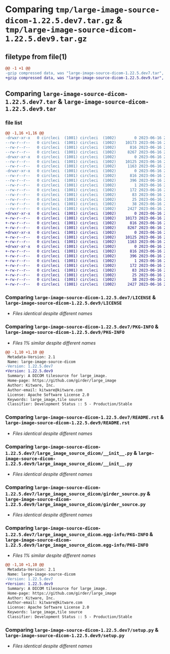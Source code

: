 # Comparing `tmp/large-image-source-dicom-1.22.5.dev7.tar.gz` & `tmp/large-image-source-dicom-1.22.5.dev9.tar.gz`

## filetype from file(1)

```diff
@@ -1 +1 @@
-gzip compressed data, was "large-image-source-dicom-1.22.5.dev7.tar", last modified: Fri Jun 16 21:00:38 2023, max compression
+gzip compressed data, was "large-image-source-dicom-1.22.5.dev9.tar", last modified: Fri Jun 16 21:20:49 2023, max compression
```

## Comparing `large-image-source-dicom-1.22.5.dev7.tar` & `large-image-source-dicom-1.22.5.dev9.tar`

### file list

```diff
@@ -1,16 +1,16 @@
-drwxr-xr-x   0 circleci  (1001) circleci  (1002)        0 2023-06-16 21:00:38.286328 large-image-source-dicom-1.22.5.dev7/
--rw-r--r--   0 circleci  (1001) circleci  (1002)    10173 2023-06-16 21:00:38.000000 large-image-source-dicom-1.22.5.dev7/LICENSE
--rw-r--r--   0 circleci  (1001) circleci  (1002)      816 2023-06-16 21:00:38.286328 large-image-source-dicom-1.22.5.dev7/PKG-INFO
--rw-r--r--   0 circleci  (1001) circleci  (1002)     8267 2023-06-16 21:00:37.000000 large-image-source-dicom-1.22.5.dev7/README.rst
-drwxr-xr-x   0 circleci  (1001) circleci  (1002)        0 2023-06-16 21:00:38.286328 large-image-source-dicom-1.22.5.dev7/large_image_source_dicom/
--rw-r--r--   0 circleci  (1001) circleci  (1002)    10125 2023-06-16 20:59:30.000000 large-image-source-dicom-1.22.5.dev7/large_image_source_dicom/__init__.py
--rw-r--r--   0 circleci  (1001) circleci  (1002)     1163 2023-06-16 20:59:30.000000 large-image-source-dicom-1.22.5.dev7/large_image_source_dicom/girder_source.py
-drwxr-xr-x   0 circleci  (1001) circleci  (1002)        0 2023-06-16 21:00:38.286328 large-image-source-dicom-1.22.5.dev7/large_image_source_dicom.egg-info/
--rw-r--r--   0 circleci  (1001) circleci  (1002)      816 2023-06-16 21:00:38.000000 large-image-source-dicom-1.22.5.dev7/large_image_source_dicom.egg-info/PKG-INFO
--rw-r--r--   0 circleci  (1001) circleci  (1002)      396 2023-06-16 21:00:38.000000 large-image-source-dicom-1.22.5.dev7/large_image_source_dicom.egg-info/SOURCES.txt
--rw-r--r--   0 circleci  (1001) circleci  (1002)        1 2023-06-16 21:00:38.000000 large-image-source-dicom-1.22.5.dev7/large_image_source_dicom.egg-info/dependency_links.txt
--rw-r--r--   0 circleci  (1001) circleci  (1002)      172 2023-06-16 21:00:38.000000 large-image-source-dicom-1.22.5.dev7/large_image_source_dicom.egg-info/entry_points.txt
--rw-r--r--   0 circleci  (1001) circleci  (1002)       83 2023-06-16 21:00:38.000000 large-image-source-dicom-1.22.5.dev7/large_image_source_dicom.egg-info/requires.txt
--rw-r--r--   0 circleci  (1001) circleci  (1002)       25 2023-06-16 21:00:38.000000 large-image-source-dicom-1.22.5.dev7/large_image_source_dicom.egg-info/top_level.txt
--rw-r--r--   0 circleci  (1001) circleci  (1002)       38 2023-06-16 21:00:38.286328 large-image-source-dicom-1.22.5.dev7/setup.cfg
--rw-r--r--   0 circleci  (1001) circleci  (1002)     2427 2023-06-16 20:59:30.000000 large-image-source-dicom-1.22.5.dev7/setup.py
+drwxr-xr-x   0 circleci  (1001) circleci  (1002)        0 2023-06-16 21:20:49.743620 large-image-source-dicom-1.22.5.dev9/
+-rw-r--r--   0 circleci  (1001) circleci  (1002)    10173 2023-06-16 21:20:49.000000 large-image-source-dicom-1.22.5.dev9/LICENSE
+-rw-r--r--   0 circleci  (1001) circleci  (1002)      816 2023-06-16 21:20:49.743620 large-image-source-dicom-1.22.5.dev9/PKG-INFO
+-rw-r--r--   0 circleci  (1001) circleci  (1002)     8267 2023-06-16 21:20:49.000000 large-image-source-dicom-1.22.5.dev9/README.rst
+drwxr-xr-x   0 circleci  (1001) circleci  (1002)        0 2023-06-16 21:20:49.743620 large-image-source-dicom-1.22.5.dev9/large_image_source_dicom/
+-rw-r--r--   0 circleci  (1001) circleci  (1002)    10125 2023-06-16 21:20:05.000000 large-image-source-dicom-1.22.5.dev9/large_image_source_dicom/__init__.py
+-rw-r--r--   0 circleci  (1001) circleci  (1002)     1163 2023-06-16 21:20:05.000000 large-image-source-dicom-1.22.5.dev9/large_image_source_dicom/girder_source.py
+drwxr-xr-x   0 circleci  (1001) circleci  (1002)        0 2023-06-16 21:20:49.743620 large-image-source-dicom-1.22.5.dev9/large_image_source_dicom.egg-info/
+-rw-r--r--   0 circleci  (1001) circleci  (1002)      816 2023-06-16 21:20:49.000000 large-image-source-dicom-1.22.5.dev9/large_image_source_dicom.egg-info/PKG-INFO
+-rw-r--r--   0 circleci  (1001) circleci  (1002)      396 2023-06-16 21:20:49.000000 large-image-source-dicom-1.22.5.dev9/large_image_source_dicom.egg-info/SOURCES.txt
+-rw-r--r--   0 circleci  (1001) circleci  (1002)        1 2023-06-16 21:20:49.000000 large-image-source-dicom-1.22.5.dev9/large_image_source_dicom.egg-info/dependency_links.txt
+-rw-r--r--   0 circleci  (1001) circleci  (1002)      172 2023-06-16 21:20:49.000000 large-image-source-dicom-1.22.5.dev9/large_image_source_dicom.egg-info/entry_points.txt
+-rw-r--r--   0 circleci  (1001) circleci  (1002)       83 2023-06-16 21:20:49.000000 large-image-source-dicom-1.22.5.dev9/large_image_source_dicom.egg-info/requires.txt
+-rw-r--r--   0 circleci  (1001) circleci  (1002)       25 2023-06-16 21:20:49.000000 large-image-source-dicom-1.22.5.dev9/large_image_source_dicom.egg-info/top_level.txt
+-rw-r--r--   0 circleci  (1001) circleci  (1002)       38 2023-06-16 21:20:49.743620 large-image-source-dicom-1.22.5.dev9/setup.cfg
+-rw-r--r--   0 circleci  (1001) circleci  (1002)     2427 2023-06-16 21:20:05.000000 large-image-source-dicom-1.22.5.dev9/setup.py
```

### Comparing `large-image-source-dicom-1.22.5.dev7/LICENSE` & `large-image-source-dicom-1.22.5.dev9/LICENSE`

 * *Files identical despite different names*

### Comparing `large-image-source-dicom-1.22.5.dev7/PKG-INFO` & `large-image-source-dicom-1.22.5.dev9/PKG-INFO`

 * *Files 1% similar despite different names*

```diff
@@ -1,10 +1,10 @@
 Metadata-Version: 2.1
 Name: large-image-source-dicom
-Version: 1.22.5.dev7
+Version: 1.22.5.dev9
 Summary: A DICOM tilesource for large_image.
 Home-page: https://github.com/girder/large_image
 Author: Kitware, Inc.
 Author-email: kitware@kitware.com
 License: Apache Software License 2.0
 Keywords: large_image,tile source
 Classifier: Development Status :: 5 - Production/Stable
```

### Comparing `large-image-source-dicom-1.22.5.dev7/README.rst` & `large-image-source-dicom-1.22.5.dev9/README.rst`

 * *Files identical despite different names*

### Comparing `large-image-source-dicom-1.22.5.dev7/large_image_source_dicom/__init__.py` & `large-image-source-dicom-1.22.5.dev9/large_image_source_dicom/__init__.py`

 * *Files identical despite different names*

### Comparing `large-image-source-dicom-1.22.5.dev7/large_image_source_dicom/girder_source.py` & `large-image-source-dicom-1.22.5.dev9/large_image_source_dicom/girder_source.py`

 * *Files identical despite different names*

### Comparing `large-image-source-dicom-1.22.5.dev7/large_image_source_dicom.egg-info/PKG-INFO` & `large-image-source-dicom-1.22.5.dev9/large_image_source_dicom.egg-info/PKG-INFO`

 * *Files 1% similar despite different names*

```diff
@@ -1,10 +1,10 @@
 Metadata-Version: 2.1
 Name: large-image-source-dicom
-Version: 1.22.5.dev7
+Version: 1.22.5.dev9
 Summary: A DICOM tilesource for large_image.
 Home-page: https://github.com/girder/large_image
 Author: Kitware, Inc.
 Author-email: kitware@kitware.com
 License: Apache Software License 2.0
 Keywords: large_image,tile source
 Classifier: Development Status :: 5 - Production/Stable
```

### Comparing `large-image-source-dicom-1.22.5.dev7/setup.py` & `large-image-source-dicom-1.22.5.dev9/setup.py`

 * *Files identical despite different names*

